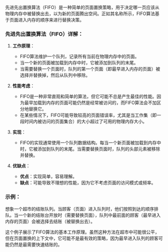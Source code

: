 先进先出置换算法（FIFO）是一种简单的页面置换策略，用于决定哪一页应该从物理内存中被替换出去，以为新的页面腾出空间。正如其名称所示，FIFO算法基于页面进入内存的顺序来进行替换决策。

### 先进先出置换算法（FIFO）详解：

1. **工作原理**：
   - FIFO算法维护一个队列，记录所有当前在物理内存中的页面。
   - 当一个新的页面被加载到内存中时，它被添加到队列的末尾。
   - 当需要替换一个页面时，队列的第一个页面（即最早进入内存的页面）被选择并替换掉，然后从队列中移除。

2. **性能考虑**：
   - FIFO是一种非常直观和简单的算法，但它可能不总是产生最佳的性能。因为最早加载到内存的页面可能仍然是经常被访问的，而FIFO算法会不加区分地替换它。
   - 在某些情况下，FIFO可能导致较高的页面错误率，尤其是当工作集（即一段时间内被访问的页面集合）的大小超过了可用的物理内存大小。

3. **实现**：
   - FIFO的实现通常使用一个队列数据结构。每当一个新页面被加载到内存中时，它被添加到队列的末尾。当需要替换页面时，队列的头部元素被移除并替换。

4. **优缺点**：
   - **优点**：实现简单，容易理解。
   - **缺点**：可能导致不理想的性能，因为它不考虑页面的访问模式或频率。

### 示例：

想象一个超市的结账队列。当顾客（页面）进入队列时，他们按照到达的顺序排队。当一个新的结账台开放时（需要替换页面），队列中最前面的顾客（最早进入内存的页面）会被选择去结账（被替换出去）。

这个例子展示了FIFO算法的基本工作原理。虽然这种方法在超市中可能很公平，但在页面置换的上下文中，它可能不是最有效的策略，因为最早进入队列的顾客可能仍然是最需要快速结账的。